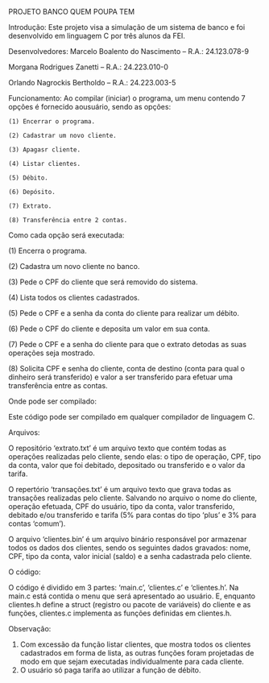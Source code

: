PROJETO BANCO QUEM POUPA TEM

Introdução:
  Este projeto visa a simulação de um sistema de banco e foi desenvolvido em linguagem C por três alunos da FEI.


Desenvolvedores:
  Marcelo Boalento do Nascimento – R.A.: 24.123.078-9
  
  Morgana Rodrigues Zanetti – R.A.: 24.223.010-0
  
  Orlando Nagrockis Bertholdo – R.A.: 24.223.003-5


Funcionamento:
  Ao compilar (iniciar) o programa, um menu contendo 7 opções é fornecido aousuário, sendo as opções:

    (1) Encerrar o programa.
    
    (2) Cadastrar um novo cliente.
    
    (3) Apagasr cliente.
    
    (4) Listar clientes.
    
    (5) Débito.
    
    (6) Depósito.
    
    (7) Extrato.
    
    (8) Transferência entre 2 contas.
    

Como cada opção será executada:

  (1) Encerra o programa.
  
  (2) Cadastra um novo cliente no banco.
  
  (3) Pede o CPF do cliente que será removido do sistema.
  
  (4) Lista todos os clientes cadastrados.
  
  (5) Pede o CPF e a senha da conta do cliente para realizar um débito.
  
  (6) Pede o CPF do cliente e deposita um valor em sua conta.
  
  (7) Pede o CPF e a senha do cliente para que o extrato detodas as suas operações seja mostrado.
  
  (8) Solicita CPF e senha do cliente, conta de destino (conta para qual o dinheiro será transferido) e valor a ser transferido para efetuar uma transferência entre as contas.
  


Onde pode ser compilado:

  Este código pode ser compilado em qualquer compilador de linguagem C.


Arquivos:

 O repositório ‘extrato.txt’ é um arquivo texto que contém todas as operações realizadas pelo cliente, sendo elas: o tipo de operação, CPF, tipo da conta, valor que foi debitado, 
depositado ou transferido e o valor da tarifa.

  O repertório ‘transações.txt’ é um arquivo texto que grava todas as transações realizadas pelo cliente. Salvando no arquivo o nome do cliente, operação efetuada, CPF do usuário, 
tipo da conta, valor transferido, debitado e/ou transferido e tarifa (5% para contas do tipo ‘plus’ e 3% para contas ‘comum’).

  O arquivo ‘clientes.bin’ é um arquivo binário responsável por armazenar todos os dados dos clientes, sendo os seguintes dados gravados: nome, CPF, tipo da conta, valor inicial 
(saldo) e a senha cadastrada pelo cliente.


O código:

  O código é dividido em 3 partes: ‘main.c’, ‘clientes.c’ e ‘clientes.h’. Na main.c está contida o menu que será apresentado ao usuário. E, enquanto clientes.h define a struct 
(registro ou pacote de variáveis) do cliente e as funções, clientes.c implementa as funções definidas em clientes.h.


Observação:
  1. Com excessão da função listar clientes, que mostra todos os clientes cadastrados em forma de lista, as outras funções foram projetadas de modo em que sejam executadas
individualmente para cada cliente.
  3. O usuário só paga tarifa ao utilizar a função de débito.
